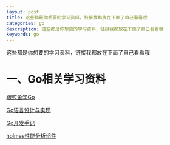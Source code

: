 ```yaml
---
layout: post
title: 这些都是你想要的学习资料，链接我都放在下面了自己看看哦
categories: go
description: 这些都是你想要的学习资料，链接我都放在下面了自己看看哦
keywords: go
---
```


这些都是你想要的学习资料，链接我都放在下面了自己看看哦

# 一、Go相关学习资料
[跟煎鱼学Go](https://eddycjy.gitbook.io/golang/)

[Go语言设计与实现](https://draveness.me/golang/)

[Go开发手记](https://github.com/kevinyan815/gocookbook)

[holmes性能分析组件](https://github.com/mosn/holmes)










